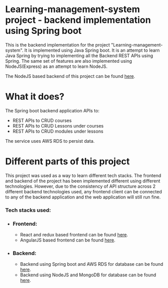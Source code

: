 # Learning-management-system project - backend implementation using Spring boot

This is the backend implementation for the project "Learning-management-system". It is implemented 
using Java Spring boot. It is an attempt to learn Java Spring by trying to implementing all
the Backend REST APIs using Spring. The same set of features are also implemented using
NodeJS(Express) as an attempt to learn NodeJS.

The NodeJS based backend of this project can be found [here]().

# What it does?

The Spring boot backend application APIs to:

* REST APIs to CRUD courses
* REST APIs to CRUD Lessons under courses
* REST APIs to CRUD modules under lessons

The service uses AWS RDS to persist data.

# Different parts of this project

This project was used as a way to learn different tech stacks. The frontend
and backend of the project has been implemented different using different technologies.
However, due to the consistency of API structure across 2 different
 backend technologies used, any frontend client can be connected to any of the 
 backend application and the web application will still run fine.
 
### Tech stacks used:
* ### Frontend:
    * React and redux based frontend can be found [here]().
    * AngularJS based frontend can be found [here](https://github.com/AshwinKAshok/learning-management-webdev-angular).
* ### Backend:
    * Backend using Spring boot and AWS RDS for database can be found [here]().
    * Backend using NodeJS and MongoDB for database can be found [here]().
